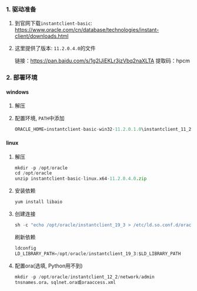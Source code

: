 ### 1. 驱动准备

1. 到官网下载`instantclient-basic`: https://www.oracle.com/cn/database/technologies/instant-client/downloads.html
2. 这里提供了版本: `11.2.0.4.0`的文件

   链接：https://pan.baidu.com/s/1g2lJiEKLr3jzVbq2naXLTA 
   提取码：hpcm 

### 2. 部署环境

#### windows

1. 解压

2. 配置环境, `PATH`中添加

   ```python
   ORACLE_HOME=instantclient-basic-win32-11.2.0.1.0\instantclient_11_2
   ```

#### linux

1. 解压

   ```python
   mkdir -p /opt/oracle
   cd /opt/oracle
   unzip instantclient-basic-linux.x64-11.2.0.4.0.zip
   ```

2. 安装依赖

   ```python
   yum install libaio
   ```

3. 创建连接

   ```python
   sh -c "echo /opt/oracle/instantclient_19_3 > /etc/ld.so.conf.d/oracle-instantclient.conf"
   ```

   刷新依赖

   ```python
   ldconfig
   LD_LIBRARY_PATH=/opt/oracle/instantclient_19_3:$LD_LIBRARY_PATH
   ```

4. 配置ora(选填, Python用不到)

   ```python
   mkdir -p /opt/oracle/instantclient_12_2/network/admin
   tnsnames.ora，sqlnet.ora或oraaccess.xml
   ```

   







